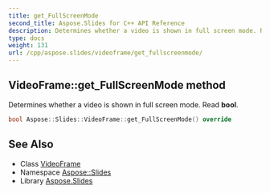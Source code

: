 ```yaml
---
title: get_FullScreenMode
second_title: Aspose.Slides for C++ API Reference
description: Determines whether a video is shown in full screen mode. Read bool.
type: docs
weight: 131
url: /cpp/aspose.slides/videoframe/get_fullscreenmode/
---
```

## VideoFrame::get_FullScreenMode method


Determines whether a video is shown in full screen mode. Read **bool**.

```cpp
bool Aspose::Slides::VideoFrame::get_FullScreenMode() override
```

## See Also

* Class [VideoFrame](../)
* Namespace [Aspose::Slides](../../)
* Library [Aspose.Slides](../../../)
